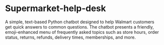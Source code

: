 # Supermarket-help-desk
A simple, text-based Python chatbot designed to help Walmart customers      get quick answers to common questions. The chatbot presents a friendly,     emoji-enhanced menu of frequently asked topics such as store hours,     order status, returns, refunds, delivery times, memberships, and more.
